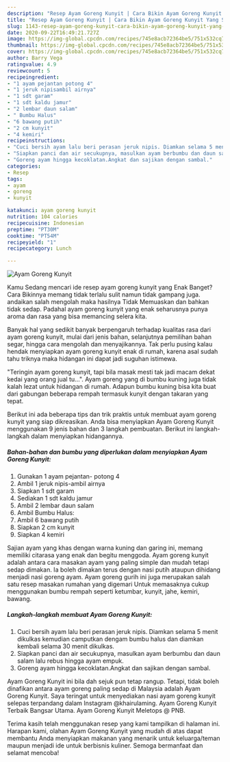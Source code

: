 ```yaml
---
description: "Resep Ayam Goreng Kunyit | Cara Bikin Ayam Goreng Kunyit Yang Sempurna"
title: "Resep Ayam Goreng Kunyit | Cara Bikin Ayam Goreng Kunyit Yang Sempurna"
slug: 1143-resep-ayam-goreng-kunyit-cara-bikin-ayam-goreng-kunyit-yang-sempurna
date: 2020-09-22T16:49:21.727Z
image: https://img-global.cpcdn.com/recipes/745e8acb72364be5/751x532cq70/ayam-goreng-kunyit-foto-resep-utama.jpg
thumbnail: https://img-global.cpcdn.com/recipes/745e8acb72364be5/751x532cq70/ayam-goreng-kunyit-foto-resep-utama.jpg
cover: https://img-global.cpcdn.com/recipes/745e8acb72364be5/751x532cq70/ayam-goreng-kunyit-foto-resep-utama.jpg
author: Barry Vega
ratingvalue: 4.9
reviewcount: 5
recipeingredient:
- "1 ayam pejantan potong 4"
- "1 jeruk nipisambil airnya"
- "1 sdt garam"
- "1 sdt kaldu jamur"
- "2 lembar daun salam"
- " Bumbu Halus"
- "6 bawang putih"
- "2 cm kunyit"
- "4 kemiri"
recipeinstructions:
- "Cuci bersih ayam lalu beri perasan jeruk nipis. Diamkan selama 5 menit dikulkas kemudian camputkan dengam bumbu halus dan diamkan kembali selama 30 menit dikulkas."
- "Siapkan panci dan air secukupnya, masulkan ayam berbumbu dan daun salam lalu rebus hingga ayam empuk."
- "Goreng ayam hingga kecoklatan.Angkat dan sajikan dengan sambal."
categories:
- Resep
tags:
- ayam
- goreng
- kunyit

katakunci: ayam goreng kunyit 
nutrition: 104 calories
recipecuisine: Indonesian
preptime: "PT30M"
cooktime: "PT54M"
recipeyield: "1"
recipecategory: Lunch

---
```



![Ayam Goreng Kunyit](https://img-global.cpcdn.com/recipes/745e8acb72364be5/751x532cq70/ayam-goreng-kunyit-foto-resep-utama.jpg)

Kamu Sedang mencari ide resep ayam goreng kunyit yang Enak Banget? Cara Bikinnya memang tidak terlalu sulit namun tidak gampang juga. andaikan salah mengolah maka hasilnya Tidak Memuaskan dan bahkan tidak sedap. Padahal ayam goreng kunyit yang enak seharusnya punya aroma dan rasa yang bisa memancing selera kita.

Banyak hal yang sedikit banyak berpengaruh terhadap kualitas rasa dari ayam goreng kunyit, mulai dari jenis bahan, selanjutnya pemilihan bahan segar, hingga cara mengolah dan menyajikannya. Tak perlu pusing kalau hendak menyiapkan ayam goreng kunyit enak di rumah, karena asal sudah tahu triknya maka hidangan ini dapat jadi suguhan istimewa.

&#34;Teringin ayam goreng kunyit, tapi bila masak mesti tak jadi macam dekat kedai yang orang jual tu…&#34;. Ayam goreng yang di bumbu kuning juga tidak kalah lezat untuk hidangan di rumah. Adapun bumbu kuning bisa kita buat dari gabungan beberapa rempah termasuk kunyit dengan takaran yang tepat.


Berikut ini ada beberapa tips dan trik praktis untuk membuat ayam goreng kunyit yang siap dikreasikan. Anda bisa menyiapkan Ayam Goreng Kunyit menggunakan 9 jenis bahan dan 3 langkah pembuatan. Berikut ini langkah-langkah dalam menyiapkan hidangannya.

<!--inarticleads1-->

##### Bahan-bahan dan bumbu yang diperlukan dalam menyiapkan Ayam Goreng Kunyit:

1. Gunakan 1 ayam pejantan- potong 4
1. Ambil 1 jeruk nipis-ambil airnya
1. Siapkan 1 sdt garam
1. Sediakan 1 sdt kaldu jamur
1. Ambil 2 lembar daun salam
1. Ambil  Bumbu Halus:
1. Ambil 6 bawang putih
1. Siapkan 2 cm kunyit
1. Siapkan 4 kemiri


Sajian ayam yang khas dengan warna kuning dan garing ini, memang memiliki citarasa yang enak dan begitu menggoda. Ayam goreng kunyit adalah antara cara masakan ayam yang paling simple dan mudah tetapi sedap dimakan. Ia boleh dimakan terus dengan nasi putih ataupun dihidang menjadi nasi goreng ayam. Ayam goreng gurih ini juga merupakan salah satu resep masakan rumahan yang digemari Untuk memasaknya cukup menggunakan bumbu rempah seperti ketumbar, kunyit, jahe, kemiri, bawang. 

<!--inarticleads2-->

##### Langkah-langkah membuat Ayam Goreng Kunyit:

1. Cuci bersih ayam lalu beri perasan jeruk nipis. Diamkan selama 5 menit dikulkas kemudian camputkan dengam bumbu halus dan diamkan kembali selama 30 menit dikulkas.
1. Siapkan panci dan air secukupnya, masulkan ayam berbumbu dan daun salam lalu rebus hingga ayam empuk.
1. Goreng ayam hingga kecoklatan.Angkat dan sajikan dengan sambal.


Ayam Goreng Kunyit ini bila dah sejuk pun tetap rangup. Tetapi, tidak boleh dinafikan antara ayam goreng paling sedap di Malaysia adalah Ayam Goreng Kunyit. Saya teringat untuk menyediakan nasi ayam goreng kunyit selepas terpandang dalam Instagram @khairulaming. Ayam Goreng Kunyit Terbaik Bangsar Utama. Ayam Goreng Kunyit Meletops @ PNB. 

Terima kasih telah menggunakan resep yang kami tampilkan di halaman ini. Harapan kami, olahan Ayam Goreng Kunyit yang mudah di atas dapat membantu Anda menyiapkan makanan yang menarik untuk keluarga/teman maupun menjadi ide untuk berbisnis kuliner. Semoga bermanfaat dan selamat mencoba!
